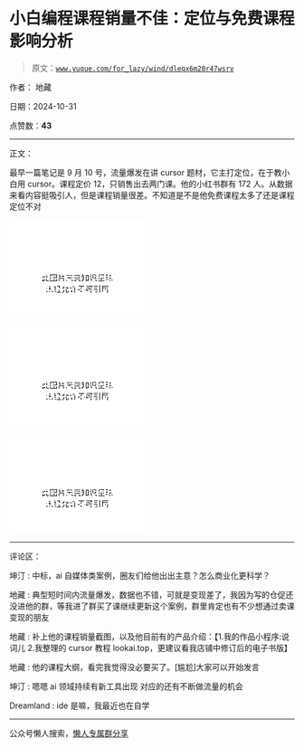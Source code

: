 # 小白编程课程销量不佳：定位与免费课程影响分析

> 原文：[`www.yuque.com/for_lazy/wind/dleqx6m20r47wsrv`](https://www.yuque.com/for_lazy/wind/dleqx6m20r47wsrv)

作者： 地藏

日期：2024-10-31

点赞数：**43**

* * *

正文：

最早一篇笔记是 9 月 10 号，流量爆发在讲 cursor 题材，它主打定位，在于教小白用 cursor。课程定价 12，只销售出去两门课。他的小红书群有 172 人。从数据来看内容挺吸引人，但是课程销量很差。不知道是不是他免费课程太多了还是课程定位不对

![](img/2ec8a53ea89f6ae32f2dd159ace39119.png "None")

![](img/653ee0baf855aec1698d8de035150a20.png "None")

![](img/7b0cae96e30789b498e232cef0ed1a79.png "None")

* * *

评论区：

坤汀 : 中标，ai 自媒体类案例，圈友们给他出出主意？怎么商业化更科学？

地藏 : 典型短时间内流量爆发，数据也不错，可就是变现差了，我因为写的仓促还没进他的群，等我进了群买了课继续更新这个案例，群里肯定也有不少想通过卖课变现的朋友

地藏 : 补上他的课程销量截图，以及他目前有的产品介绍：【1.我的作品小程序:说词儿
2.我整理的 cursor 教程 lookai.top，更建议看我店铺中修订后的电子书版】

地藏 : 他的课程大纲，看完我觉得没必要买了。[尴尬]大家可以开始发言

坤汀 : 嗯嗯 ai 领域持续有新工具出现 对应的还有不断做流量的机会

Dreamland : ide 是嘛，我最近也在自学

* * *

公众号懒人搜索，[懒人专属群分享](https://lazybook.fun/#/blog/group)